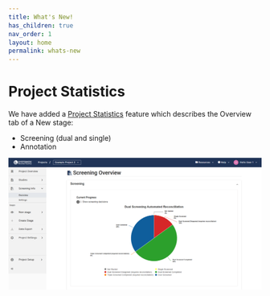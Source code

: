 ```yaml
---
title: What's New!
has_children: true
nav_order: 1
layout: home
permalink: whats-new
---
```


# Project Statistics 

We have added a [Project Statistics](../project-stats.html) feature which describes the Overview tab of a New stage:

- Screening (dual and single)
- Annotation


![New stage Overview](/figs/Fig_New-stage-Overview.png)


